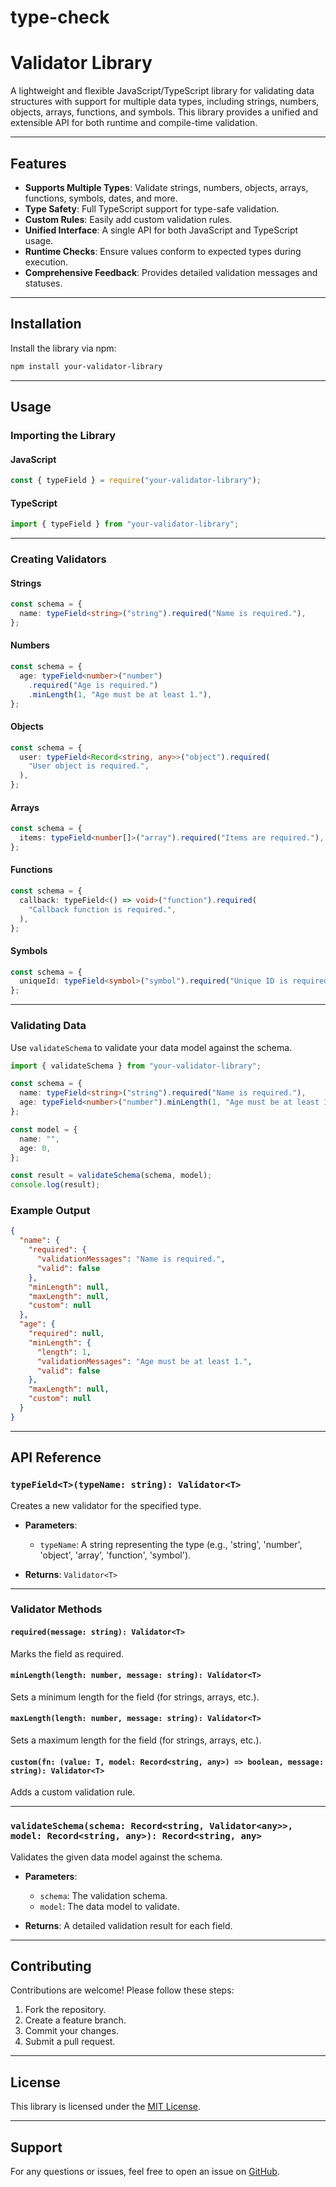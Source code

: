 # type-check

# Validator Library

A lightweight and flexible JavaScript/TypeScript library for validating data structures with support for multiple data types, including strings, numbers, objects, arrays, functions, and symbols. This library provides a unified and extensible API for both runtime and compile-time validation.

---

## Features

- **Supports Multiple Types**: Validate strings, numbers, objects, arrays, functions, symbols, dates, and more.
- **Type Safety**: Full TypeScript support for type-safe validation.
- **Custom Rules**: Easily add custom validation rules.
- **Unified Interface**: A single API for both JavaScript and TypeScript usage.
- **Runtime Checks**: Ensure values conform to expected types during execution.
- **Comprehensive Feedback**: Provides detailed validation messages and statuses.

---

## Installation

Install the library via npm:

```bash
npm install your-validator-library
```

---

## Usage

### Importing the Library

#### JavaScript

```javascript
const { typeField } = require("your-validator-library");
```

#### TypeScript

```typescript
import { typeField } from "your-validator-library";
```

---

### Creating Validators

#### Strings

```typescript
const schema = {
  name: typeField<string>("string").required("Name is required."),
};
```

#### Numbers

```typescript
const schema = {
  age: typeField<number>("number")
    .required("Age is required.")
    .minLength(1, "Age must be at least 1."),
};
```

#### Objects

```typescript
const schema = {
  user: typeField<Record<string, any>>("object").required(
    "User object is required.",
  ),
};
```

#### Arrays

```typescript
const schema = {
  items: typeField<number[]>("array").required("Items are required."),
};
```

#### Functions

```typescript
const schema = {
  callback: typeField<() => void>("function").required(
    "Callback function is required.",
  ),
};
```

#### Symbols

```typescript
const schema = {
  uniqueId: typeField<symbol>("symbol").required("Unique ID is required."),
};
```

---

### Validating Data

Use `validateSchema` to validate your data model against the schema.

```typescript
import { validateSchema } from "your-validator-library";

const schema = {
  name: typeField<string>("string").required("Name is required."),
  age: typeField<number>("number").minLength(1, "Age must be at least 1."),
};

const model = {
  name: "",
  age: 0,
};

const result = validateSchema(schema, model);
console.log(result);
```

### Example Output

```json
{
  "name": {
    "required": {
      "validationMessages": "Name is required.",
      "valid": false
    },
    "minLength": null,
    "maxLength": null,
    "custom": null
  },
  "age": {
    "required": null,
    "minLength": {
      "length": 1,
      "validationMessages": "Age must be at least 1.",
      "valid": false
    },
    "maxLength": null,
    "custom": null
  }
}
```

---

## API Reference

### `typeField<T>(typeName: string): Validator<T>`

Creates a new validator for the specified type.

- **Parameters**:

  - `typeName`: A string representing the type (e.g., 'string', 'number', 'object', 'array', 'function', 'symbol').

- **Returns**: `Validator<T>`

---

### Validator Methods

#### `required(message: string): Validator<T>`

Marks the field as required.

#### `minLength(length: number, message: string): Validator<T>`

Sets a minimum length for the field (for strings, arrays, etc.).

#### `maxLength(length: number, message: string): Validator<T>`

Sets a maximum length for the field (for strings, arrays, etc.).

#### `custom(fn: (value: T, model: Record<string, any>) => boolean, message: string): Validator<T>`

Adds a custom validation rule.

---

### `validateSchema(schema: Record<string, Validator<any>>, model: Record<string, any>): Record<string, any>`

Validates the given data model against the schema.

- **Parameters**:

  - `schema`: The validation schema.
  - `model`: The data model to validate.

- **Returns**: A detailed validation result for each field.

---

## Contributing

Contributions are welcome! Please follow these steps:

1. Fork the repository.
2. Create a feature branch.
3. Commit your changes.
4. Submit a pull request.

---

## License

This library is licensed under the [MIT License](LICENSE).

---

## Support

For any questions or issues, feel free to open an issue on [GitHub](https://github.com/your-repo/validator-library).
